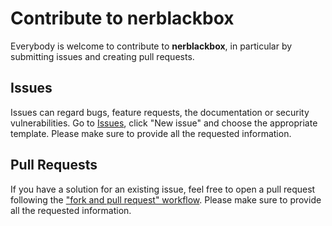 # Contribute to nerblackbox

Everybody is welcome to contribute to **nerblackbox**, in particular by submitting issues and creating pull requests.

## Issues

Issues can regard bugs, feature requests, the documentation or security vulnerabilities.
Go to [Issues](https://github.com/flxst/nerblackbox/issues), click "New issue" and choose the appropriate template.
Please make sure to provide all the requested information. 

## Pull Requests

If you have a solution for an existing issue, feel free to open a pull request following 
the ["fork and pull request" workflow](https://docs.github.com/en/get-started/quickstart/contributing-to-projects).
Please make sure to provide all the requested information. 
